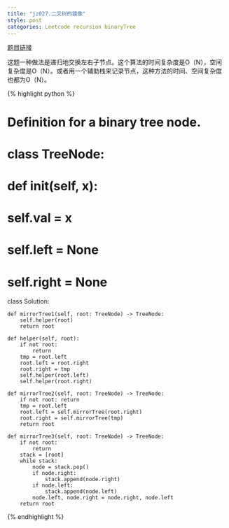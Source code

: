 ```yaml
---
title: "jz027.二叉树的镜像"
style: post
categories: Leetcode recursion binaryTree
---
```


[题目链接](https://leetcode-cn.com/problems/er-cha-shu-de-jing-xiang-lcof/)

这题一种做法是递归地交换左右子节点。这个算法的时间复杂度是O（N），空间复杂度是O（N）。或者用一个辅助栈来记录节点，这种方法的时间、空间复杂度也都为O（N）。

{% highlight python %}

# Definition for a binary tree node.
# class TreeNode:
#     def __init__(self, x):
#         self.val = x
#         self.left = None
#         self.right = None

class Solution:

    def mirrorTree1(self, root: TreeNode) -> TreeNode:
        self.helper(root)
        return root
    
    def helper(self, root):
        if not root:
            return
        tmp = root.left
        root.left = root.right
        root.right = tmp
        self.helper(root.left)
        self.helper(root.right)

    def mirrorTree2(self, root: TreeNode) -> TreeNode:
        if not root: return
        tmp = root.left
        root.left = self.mirrorTree(root.right)
        root.right = self.mirrorTree(tmp)
        return root

    def mirrorTree3(self, root: TreeNode) -> TreeNode:
        if not root:
            return 
        stack = [root]
        while stack:
            node = stack.pop()
            if node.right:
                stack.append(node.right)
            if node.left:
                stack.append(node.left)
            node.left, node.right = node.right, node.left
        return root
{% endhighlight %}

